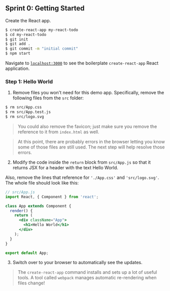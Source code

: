 ## Sprint 0: Getting Started

Create the React app.

```bash
$ create-react-app my-react-todo
$ cd my-react-todo
$ git init
$ git add .
$ git commit -m "initial commit"
$ npm start
```

Navigate to [`localhost:3000`](http://localhost:3000) to see the boilerplate `create-react-app` React application.

### Step 1: Hello World

1. Remove files you won't need for this demo app. Specifically, remove the following files from the `src` folder:

```bash
$ rm src/App.css
$ rm src/App.test.js
$ rm src/logo.svg
```

> You could also remove the favicon; just make sure you remove the reference to it from `index.html` as well.

> At this point, there are probably errors in the browser letting you know some of those files are still used. The next step will help resolve those errors.

2. Modify the code inside the `return` block from `src/App.js` so that it returns JSX for a header with the text Hello World.

Also, remove the lines that reference for `'./App.css'` and `'src/logo.svg'`.  The whole file should look like this:

```jsx
// src/App.js
import React, { Component } from 'react';

class App extends Component {
  render() {
    return (
      <div className="App">
        <h1>Hello World</h1>
      </div>
    );
  }
}

export default App;
```

3. Switch over to your browser to automatically see the updates.

> The `create-react-app` command installs and sets up a lot of useful tools.  A tool called `webpack` manages automatic re-rendering when files change!  
